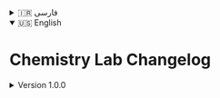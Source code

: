 <details>
<summary> 🇮🇷 فارسی </summary>

# تغییرات آزمایشگاه شیمی

<details>
<summary> نسخه 1.0.0 </summary>

### اضافه شدن بخش آزمایشگاه عناصر
  - قابلیت تغییر پروتون و الکترون به صورت دستی
  - قابلیت تغییر نوترون و ساخت ایزوتوپ
  - نمایش مدل اتمی پویا
  - نمایش نام عنصر
  - نمایش عدد اتمی
  - نمایش جرم اتمی ایزوتوپی تقریبی
  - نمایش جرم اتمی استاندارد
  - نمایش نوع عنصر
  - نمایش حالت فیزیک عنصر
  - نمایش نماد شیمیایی

### اضافه شدن
- حالت شب و روز
- زبان فارسی و انگلیسی

</details>

</details>


<details open>
<summary> 🇺🇸 English </summary>

# Chemistry Lab Changelog

<details>
<summary> Version 1.0.0 </summary>

### Added Chemistry Lab Section
  - Ability to manually change protons and electrons
  - Ability to change neutrons and create isotopes
  - Display dynamic atomic model
  - Display element name
  - Display atomic number
  - Display approximate isotopic atomic mass
  - Display standard atomic mass
  - Display element type
  - Display physical state of the element
  - Display chemical symbol

### Added
- Night and day mode
- Support for Persian and English languages

</details>

</details>